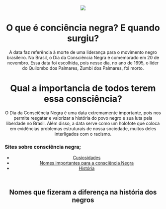 <!DOCTYPE html>
<html>

<head>
    <meta charset='utf-8'>
    <meta http-equiv='X-UA-Compatible' content='IE=edge'>
    <title>Consciência Negra</title>
    <link rel="stylesheet" href="style.css">
</head>

<style> p{
   
    text-align: center;

</style>

<style> h1{

    text-align: center;

    </style>

<style> h2{

text-align: center;
 
</style>

<body>
    <h1>
        <img src="  https://s2.static.brasilescola.uol.com.br/img/2019/11/movimento-negro.jpg  ">
    </h1>
   
<h1>O que é conciência negra? E quando surgiu?</h1>

<p> A data faz referência à morte de uma liderança para o movimento negro brasileiro. No Brasil, o Dia da Consciência Negra é comemorado em 20 de novembro. Essa data foi escolhida, pois nesse dia, no ano de 1695, o líder do Quilombo dos Palmares, Zumbi dos Palmares, foi morto. </p>

<h1>Qual a importancia de todos terem essa consciência?</h1>

<p> O Dia da Consciência Negra é uma data extremamente importante, pois nos permite resgatar e valorizar a história do povo negro e sua luta pela liberdade no Brasil. Além disso, a data serve como um holofote que coloca em evidências problemas estruturais de nossa sociedade, muitos deles interligados com o racismo.</p>

<h3>Sites sobre consciência negra;</h3>

<header>
<nav>
<div>
<ul>

<li> <a href=" "> Cusiosidades </a></li>
<li> <a href=" "> Nomes importantes para a consciência Negra</a></li>
<li> <a href=" "> História</a></li>

</ul>

</div>
</nav>

</header>

<div>

<h2>Nomes que fizeram a diferença na história dos negros</h2>

<p><strong>   </strong></p>

</div>
</body>
</html>
